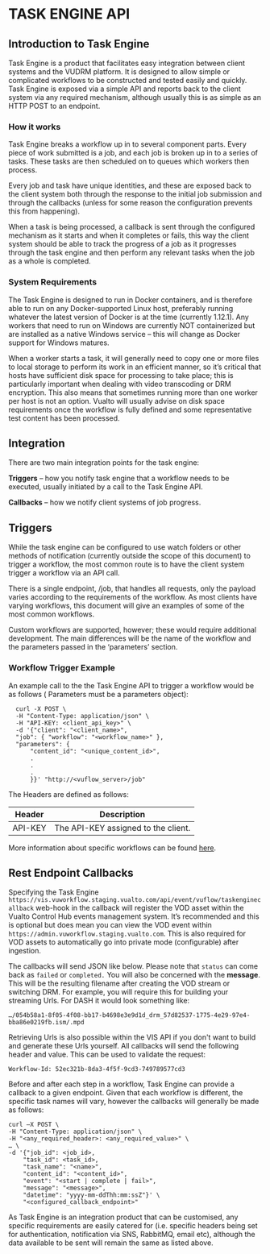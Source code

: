 # TASK ENGINE API

## Introduction to Task Engine

Task Engine is a product that facilitates easy integration between client systems and the VUDRM platform.  It is designed to allow simple or complicated workflows to be constructed and tested easily and quickly.  Task Engine is exposed via a simple API and reports back to the client system via any required mechanism, although usually this is as simple as an HTTP POST to an endpoint.

### How it works

Task Engine breaks a workflow up in to several component parts.  Every piece of work submitted is a job, and each job is broken up in to a series of tasks.  These tasks are then scheduled on to queues which workers then process.

Every job and task have unique identities, and these are exposed back to the client system both through the response to the initial job submission and through the callbacks (unless for some reason the configuration prevents this from happening).

When a task is being processed, a callback is sent through the configured mechanism as it starts and when it completes or fails, this way the client system should be able to track the progress of a job as it progresses through the task engine and then perform any relevant tasks when the job as a whole is completed.

### System Requirements

The Task Engine is designed to run in Docker containers, and is therefore able to run on any Docker-supported Linux host, preferably running whatever the latest version of Docker is at the time (currently 1.12.1).  Any workers that need to run on Windows are currently NOT containerized but are installed as a native Windows service – this will change as Docker support for Windows matures.

When a worker starts a task, it will generally need to copy one or more files to local storage to perform its work in an efficient manner, so it’s critical that hosts have sufficient disk space for processing to take place; this is particularly important when dealing with video transcoding or DRM encryption.  This also means that sometimes running more than one worker per host is not an option.  Vualto will usually advise on disk space requirements once the workflow is fully defined and some representative test content has been processed.

## Integration

There are two main integration points for the task engine:

**Triggers** – how you notify task engine that a workflow needs to be executed, usually initiated by a call to the Task Engine API.

**Callbacks** – how we notify client systems of job progress.

## Triggers

While the task engine can be configured to use watch folders or other methods of notification (currently outside the scope of this document) to trigger a workflow, the most common route is to have the client system trigger a workflow via an API call.

There is a single endpoint, /job, that handles all requests, only the payload varies according to the requirements of the workflow.  As most clients have varying workflows, this  document will give an examples of some of the most common workflows.

Custom workflows are supported, however; these would require additional development. The main differences will be the name of the workflow and the parameters passed in the ‘parameters’ section.

### Workflow Trigger Example

An example call to the the Task Engine API to trigger a workflow would be as follows ( Parameters must be a parameters object):

```curl
  curl -X POST \
  -H "Content-Type: application/json" \
  -H "API-KEY: <client_api_key>" \
  -d '{"client": "<client_name>",
  "job": { "workflow": "<workflow_name>" },
  "parameters": {
      "content_id": "<unique_content_id>",
      .
      .
      .
      }}' "http://<vuflow_server>/job"
```

The Headers are defined as follows:

| Header            | Description                                                           |
|-------------------|-----------------------------------------------------------------------|
| API-KEY           | The API-KEY assigned to the client.  

More information about specific workflows can be found [here](TaskEngineWorkflows.html).

## Rest Endpoint Callbacks

Specifying the Task Engine `https://vis.vuworkflow.staging.vualto.com/api/event/vuflow/taskenginecallback` web-hook in the callback will register the VOD asset within the Vualto Control Hub events management system. It’s recommended and this is optional but does mean you can view the VOD event within `https://admin.vuworkflow.staging.vualto.com`. This is also required for VOD assets to automatically go into private mode (configurable) after ingestion.

The callbacks will send JSON like below. Please note that ```status``` can come back as ```failed``` or ```completed.```
You will also be concerned with the **message**. This will be the resulting filename after creating the VOD stream or switching DRM. For example, you will require this for building your streaming Urls. For DASH it would look something like:

```…/054b58a1-8f05-4f08-bb17-b4698e3e9d1d_drm_57d82537-1775-4e29-97e4-bba86e0219fb.ism/.mpd```

Retrieving Urls is also possible within the VIS API if you don't want to build and generate these Urls yourself. All callbacks will send the following header and value. This can be used to validate the request:

```Workflow-Id: 52ec321b-8da3-4f5f-9cd3-749789577cd3```

Before and after each step in a workflow, Task Engine can provide a callback to a given endpoint.
Given that each workflow is different, the specific task names will vary, however the callbacks will generally be made as follows:

```curl
curl –X POST \
-H "Content-Type: application/json" \
-H "<any_required_header>: <any_required_value>" \
… \
-d '{"job_id": <job_id>,
    "task_id": <task_id>,
    "task_name": "<name>",
    "content_id": "<content_id>",
    "event": "<start | complete | fail>",
    "message": "<message>",
    "datetime": "yyyy-mm-ddThh:mm:ssZ"}' \
    "<configured_callback_endpoint>"
```

As Task Engine is an integration product that can be customised, any specific requirements are easily catered for (i.e. specific headers being set for authentication, notification via SNS, RabbitMQ, email etc), although the data available to be sent will remain the same as listed above.
